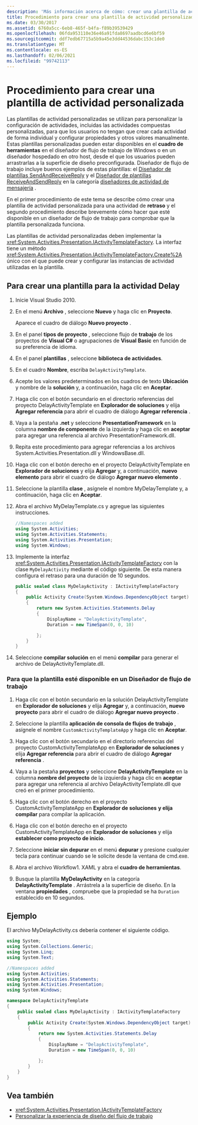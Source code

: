 ```yaml
---
description: 'Más información acerca de cómo: crear una plantilla de actividad personalizada'
title: Procedimiento para crear una plantilla de actividad personalizada
ms.date: 03/30/2017
ms.assetid: 6760a5cc-6eb8-465f-b4fa-f89b39539429
ms.openlocfilehash: 06fda953110e36e46a91fda8697aadbcd6e6bf59
ms.sourcegitcommit: ddf7edb67715a5b9a45e3dd44536dabc153c1de0
ms.translationtype: MT
ms.contentlocale: es-ES
ms.lasthandoff: 02/06/2021
ms.locfileid: "99742113"
---
```

# <a name="how-to-create-a-custom-activity-template"></a>Procedimiento para crear una plantilla de actividad personalizada

Las plantillas de actividad personalizadas se utilizan para personalizar la configuración de actividades, incluidas las actividades compuestas personalizadas, para que los usuarios no tengan que crear cada actividad de forma individual y configurar propiedades y otros valores manualmente. Estas plantillas personalizadas pueden estar disponibles en el **cuadro de herramientas** en el diseñador de flujo de trabajo de Windows o en un diseñador hospedado en otro host, desde el que los usuarios pueden arrastrarlas a la superficie de diseño preconfigurada. Diseñador de flujo de trabajo incluye buenos ejemplos de estas plantillas: el [Diseñador de plantillas SendAndReceiveReply](/visualstudio/workflow-designer/sendandreceivereply-template-designer) y el [Diseñador de plantillas ReceiveAndSendReply](/visualstudio/workflow-designer/receiveandsendreply-template-designer) en la categoría [diseñadores de actividad de mensajería](/visualstudio/workflow-designer/messaging-activity-designers) .

 En el primer procedimiento de este tema se describe cómo crear una plantilla de actividad personalizada para una actividad de **retraso** y el segundo procedimiento describe brevemente cómo hacer que esté disponible en un diseñador de flujo de trabajo para comprobar que la plantilla personalizada funciona.

 Las plantillas de actividad personalizadas deben implementar la <xref:System.Activities.Presentation.IActivityTemplateFactory>. La interfaz tiene un método <xref:System.Activities.Presentation.IActivityTemplateFactory.Create%2A> único con el que puede crear y configurar las instancias de actividad utilizadas en la plantilla.

## <a name="to-create-a-template-for-the-delay-activity"></a>Para crear una plantilla para la actividad Delay

1. Inicie Visual Studio 2010.

2. En el menú **Archivo** , seleccione **Nuevo** y haga clic en **Proyecto**.

     Aparece el cuadro de diálogo **Nuevo proyecto** .

3. En el panel **tipos de proyecto** , seleccione flujo de **trabajo** de los proyectos de **Visual C#** o agrupaciones de **Visual Basic** en función de su preferencia de idioma.

4. En el panel **plantillas** , seleccione **biblioteca de actividades**.

5. En el cuadro **Nombre**, escriba `DelayActivityTemplate`.

6. Acepte los valores predeterminados en los cuadros de texto **Ubicación** y nombre de la **solución** y, a continuación, haga clic en **Aceptar**.

7. Haga clic con el botón secundario en el directorio referencias del proyecto DelayActivityTemplate en **Explorador de soluciones** y elija **Agregar referencia** para abrir el cuadro de diálogo **Agregar referencia** .

8. Vaya a la pestaña **.net** y seleccione **PresentationFramework** en la columna **nombre de componente** de la izquierda y haga clic en **aceptar** para agregar una referencia al archivo PresentationFramework.dll.

9. Repita este procedimiento para agregar referencias a los archivos System.Activities.Presentation.dll y WindowsBase.dll.

10. Haga clic con el botón derecho en el proyecto DelayActivityTemplate en **Explorador de soluciones** y elija **Agregar** y, a continuación, **nuevo elemento** para abrir el cuadro de diálogo **Agregar nuevo elemento** .

11. Seleccione la plantilla **clase** , asígnele el nombre MyDelayTemplate y, a continuación, haga clic en **Aceptar**.

12. Abra el archivo MyDelayTemplate.cs y agregue las siguientes instrucciones.

    ```csharp
    //Namespaces added
    using System.Activities;
    using System.Activities.Statements;
    using System.Activities.Presentation;
    using System.Windows;
    ```

13. Implemente la interfaz <xref:System.Activities.Presentation.IActivityTemplateFactory> con la clase `MyDelayActivity` mediante el código siguiente. De esta manera configura el retraso para una duración de 10 segundos.

    ```csharp
    public sealed class MyDelayActivity : IActivityTemplateFactory
    {
        public Activity Create(System.Windows.DependencyObject target)
        {
            return new System.Activities.Statements.Delay
            {
                DisplayName = "DelayActivityTemplate",
                Duration = new TimeSpan(0, 0, 10)

            };
        }
    }
    ```

14. Seleccione **compilar solución** en el menú **compilar** para generar el archivo de DelayActivityTemplate.dll.

### <a name="to-make-the-template-available-in-a-workflow-designer"></a>Para que la plantilla esté disponible en un Diseñador de flujo de trabajo

1. Haga clic con el botón secundario en la solución DelayActivityTemplate en **Explorador de soluciones** y elija **Agregar** y, a continuación, **nuevo proyecto** para abrir el cuadro de diálogo **Agregar nuevo proyecto** .

2. Seleccione la plantilla **aplicación de consola de flujos de trabajo** , asígnele el nombre `CustomActivityTemplateApp` y haga clic en **Aceptar**.

3. Haga clic con el botón secundario en el directorio referencias del proyecto CustomActivityTemplateApp en **Explorador de soluciones** y elija **Agregar referencia** para abrir el cuadro de diálogo **Agregar referencia** .

4. Vaya a la pestaña **proyectos** y seleccione **DelayActivityTemplate** en la columna **nombre del proyecto** de la izquierda y haga clic en **aceptar** para agregar una referencia al archivo DelayActivityTemplate.dll que creó en el primer procedimiento.

5. Haga clic con el botón derecho en el proyecto CustomActivityTemplateApp en **Explorador de soluciones** **y elija compilar** para compilar la aplicación.

6. Haga clic con el botón derecho en el proyecto CustomActivityTemplateApp en **Explorador de soluciones** y elija **establecer como proyecto de inicio**.

7. Seleccione **iniciar sin depurar** en el menú **depurar** y presione cualquier tecla para continuar cuando se le solicite desde la ventana de cmd.exe.

8. Abra el archivo Workflow1. XAML y abra el **cuadro de herramientas**.

9. Busque la plantilla **MyDelayActivity** en la categoría **DelayActivityTemplate** . Arrástrela a la superficie de diseño. En la ventana **propiedades** , compruebe que la propiedad se ha `Duration` establecido en 10 segundos.

## <a name="example"></a>Ejemplo

 El archivo MyDelayActivity.cs debería contener el siguiente código.

```csharp
using System;
using System.Collections.Generic;
using System.Linq;
using System.Text;

//Namespaces added
using System.Activities;
using System.Activities.Statements;
using System.Activities.Presentation;
using System.Windows;

namespace DelayActivityTemplate
{
    public sealed class MyDelayActivity : IActivityTemplateFactory
    {
        public Activity Create(System.Windows.DependencyObject target)
        {
            return new System.Activities.Statements.Delay
            {
                DisplayName = "DelayActivityTemplate",
                Duration = new TimeSpan(0, 0, 10)

            };
        }
    }
}
```

## <a name="see-also"></a>Vea también

- <xref:System.Activities.Presentation.IActivityTemplateFactory>
- [Personalizar la experiencia de diseño del flujo de trabajo](customizing-the-workflow-design-experience.md)
